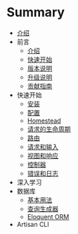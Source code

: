 # Summary

* [介绍](README.md)
* 前言
   * [介绍](introduction.md)
   * [快速开始](quickstart.md)
   * [版本说明](realease_notes.md)
   * [升级说明](upgrade_guide.md)
   * [贡献指南](contribution_guide.md)
* 快速开始
   * [安装](installation.md)
   * [配置](configuration.md)
   * [Homestead](homestead.md)
   * [请求的生命周期](request_lifecycle.md)
   * [路由](routing.md)
   * [请求和输入](request&input.md)
   * [视图和响应](views&responses.md)
   * [控制器](controllers.md)
   * [错误和日志](errrors&logging.md)
* 深入学习
* 数据库
   * [基本用法](basic_database_usage.md)
   * [查询生成器](query_builder.md)
   * [Eloquent ORM](eloquent.md)
* Artisan CLI

